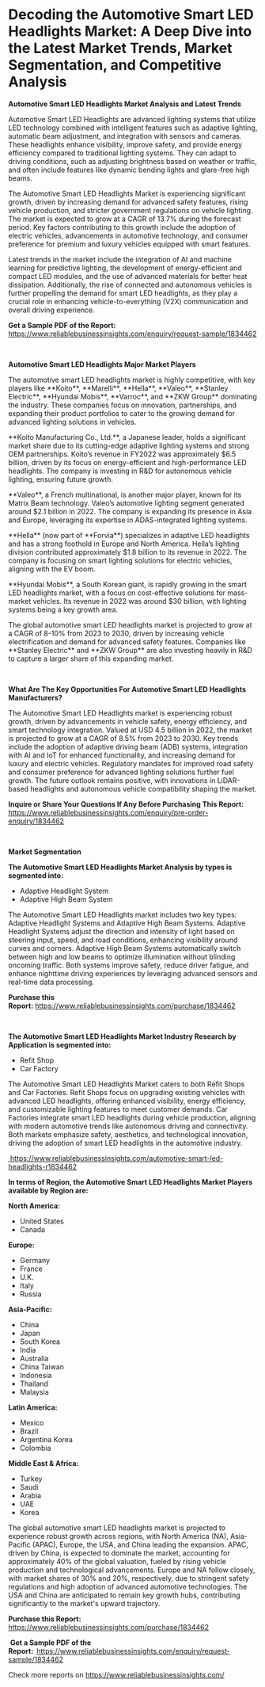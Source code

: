 <p><h1>Decoding the Automotive Smart LED Headlights Market: A Deep Dive into the Latest Market Trends, Market Segmentation, and Competitive Analysis</h1></p><p><strong>Automotive Smart LED Headlights Market Analysis and Latest Trends</strong></p>
<p><p>Automotive Smart LED Headlights are advanced lighting systems that utilize LED technology combined with intelligent features such as adaptive lighting, automatic beam adjustment, and integration with sensors and cameras. These headlights enhance visibility, improve safety, and provide energy efficiency compared to traditional lighting systems. They can adapt to driving conditions, such as adjusting brightness based on weather or traffic, and often include features like dynamic bending lights and glare-free high beams.</p><p>The Automotive Smart LED Headlights Market is experiencing significant growth, driven by increasing demand for advanced safety features, rising vehicle production, and stricter government regulations on vehicle lighting. The market is expected to grow at a CAGR of 13.7% during the forecast period. Key factors contributing to this growth include the adoption of electric vehicles, advancements in automotive technology, and consumer preference for premium and luxury vehicles equipped with smart features.</p><p>Latest trends in the market include the integration of AI and machine learning for predictive lighting, the development of energy-efficient and compact LED modules, and the use of advanced materials for better heat dissipation. Additionally, the rise of connected and autonomous vehicles is further propelling the demand for smart LED headlights, as they play a crucial role in enhancing vehicle-to-everything (V2X) communication and overall driving experience.</p></p>
<p><strong>Get a Sample PDF of the Report:&nbsp;</strong> <a href="https://www.reliablebusinessinsights.com/enquiry/request-sample/1834462?utm_campaign=39&utm_medium=2&utm_source=Github&utm_content=ia&utm_term=24012025&utm_id=automotive-smart-led-headlights">https://www.reliablebusinessinsights.com/enquiry/request-sample/1834462</a></p>
<p>&nbsp;</p>
<p><strong>Automotive Smart LED Headlights Major Market Players</strong></p>
<p><p>The automotive smart LED headlights market is highly competitive, with key players like **Koito**, **Marelli**, **Hella**, **Valeo**, **Stanley Electric**, **Hyundai Mobis**, **Varroc**, and **ZKW Group** dominating the industry. These companies focus on innovation, partnerships, and expanding their product portfolios to cater to the growing demand for advanced lighting solutions in vehicles.</p><p>**Koito Manufacturing Co., Ltd.**, a Japanese leader, holds a significant market share due to its cutting-edge adaptive lighting systems and strong OEM partnerships. Koito’s revenue in FY2022 was approximately $6.5 billion, driven by its focus on energy-efficient and high-performance LED headlights. The company is investing in R&D for autonomous vehicle lighting, ensuring future growth.</p><p>**Valeo**, a French multinational, is another major player, known for its Matrix Beam technology. Valeo’s automotive lighting segment generated around $2.1 billion in 2022. The company is expanding its presence in Asia and Europe, leveraging its expertise in ADAS-integrated lighting systems.</p><p>**Hella** (now part of **Forvia**) specializes in adaptive LED headlights and has a strong foothold in Europe and North America. Hella’s lighting division contributed approximately $1.8 billion to its revenue in 2022. The company is focusing on smart lighting solutions for electric vehicles, aligning with the EV boom.</p><p>**Hyundai Mobis**, a South Korean giant, is rapidly growing in the smart LED headlights market, with a focus on cost-effective solutions for mass-market vehicles. Its revenue in 2022 was around $30 billion, with lighting systems being a key growth area.</p><p>The global automotive smart LED headlights market is projected to grow at a CAGR of 8-10% from 2023 to 2030, driven by increasing vehicle electrification and demand for advanced safety features. Companies like **Stanley Electric** and **ZKW Group** are also investing heavily in R&D to capture a larger share of this expanding market.</p></p>
<p>&nbsp;</p>
<p><strong>What Are The Key Opportunities For Automotive Smart LED Headlights Manufacturers?</strong></p>
<p><p>The Automotive Smart LED Headlights market is experiencing robust growth, driven by advancements in vehicle safety, energy efficiency, and smart technology integration. Valued at USD 4.5 billion in 2022, the market is projected to grow at a CAGR of 8.5% from 2023 to 2030. Key trends include the adoption of adaptive driving beam (ADB) systems, integration with AI and IoT for enhanced functionality, and increasing demand for luxury and electric vehicles. Regulatory mandates for improved road safety and consumer preference for advanced lighting solutions further fuel growth. The future outlook remains positive, with innovations in LiDAR-based headlights and autonomous vehicle compatibility shaping the market.</p></p>
<p><strong>Inquire or Share Your Questions If Any Before Purchasing This Report:</strong> <a href="https://www.reliablebusinessinsights.com/enquiry/pre-order-enquiry/1834462?utm_campaign=39&utm_medium=2&utm_source=Github&utm_content=ia&utm_term=24012025&utm_id=automotive-smart-led-headlights">https://www.reliablebusinessinsights.com/enquiry/pre-order-enquiry/1834462</a></p>
<p>&nbsp;</p>
<p><strong>Market Segmentation</strong></p>
<p><strong>The Automotive Smart LED Headlights Market Analysis by types is segmented into:</strong></p>
<p><ul><li>Adaptive Headlight System</li><li>Adaptive High Beam System</li></ul></p>
<p><p>The Automotive Smart LED Headlights market includes two key types: Adaptive Headlight Systems and Adaptive High Beam Systems. Adaptive Headlight Systems adjust the direction and intensity of light based on steering input, speed, and road conditions, enhancing visibility around curves and corners. Adaptive High Beam Systems automatically switch between high and low beams to optimize illumination without blinding oncoming traffic. Both systems improve safety, reduce driver fatigue, and enhance nighttime driving experiences by leveraging advanced sensors and real-time data processing.</p></p>
<p><strong>Purchase this Report:&nbsp;</strong><a href="https://www.reliablebusinessinsights.com/purchase/1834462?utm_campaign=39&utm_medium=2&utm_source=Github&utm_content=ia&utm_term=24012025&utm_id=automotive-smart-led-headlights">https://www.reliablebusinessinsights.com/purchase/1834462</a></p>
<p>&nbsp;</p>
<p><strong>The Automotive Smart LED Headlights Market Industry Research by Application is segmented into:</strong></p>
<p><ul><li>Refit Shop</li><li>Car Factory</li></ul></p>
<p><p>The Automotive Smart LED Headlights Market caters to both Refit Shops and Car Factories. Refit Shops focus on upgrading existing vehicles with advanced LED headlights, offering enhanced visibility, energy efficiency, and customizable lighting features to meet customer demands. Car Factories integrate smart LED headlights during vehicle production, aligning with modern automotive trends like autonomous driving and connectivity. Both markets emphasize safety, aesthetics, and technological innovation, driving the adoption of smart LED headlights in the automotive industry.</p></p>
<p><a href="https://www.reliablebusinessinsights.com/automotive-smart-led-headlights-r1834462?utm_campaign=39&utm_medium=2&utm_source=Github&utm_content=ia&utm_term=24012025&utm_id=automotive-smart-led-headlights">&nbsp;https://www.reliablebusinessinsights.com/automotive-smart-led-headlights-r1834462</a></p>
<p><strong>In terms of Region, the Automotive Smart LED Headlights Market Players available by Region are:</strong></p>
<p>
    <p> <strong> North America: </strong>
        <ul>
            <li>United States</li>
            <li>Canada</li>
        </ul>
        </p> 
    <p> <strong> Europe: </strong>
        <ul>
            <li>Germany</li>
            <li>France</li>
            <li>U.K.</li>
            <li>Italy</li>
            <li>Russia</li>
        </ul>
        </p> 
    <p> <strong> Asia-Pacific: </strong>
        <ul>
            <li>China</li>
            <li>Japan</li>
            <li>South Korea</li>
            <li>India</li>
            <li>Australia</li>
            <li>China Taiwan</li>
            <li>Indonesia</li>
            <li>Thailand</li>
            <li>Malaysia</li>
        </ul>
        </p> 
    <p> <strong> Latin America: </strong>
        <ul>
            <li>Mexico</li>
            <li>Brazil</li>
            <li>Argentina Korea</li>
            <li>Colombia</li>
        </ul>
        </p> 
    <p> <strong> Middle East & Africa: </strong>
        <ul>
            <li>Turkey</li>
            <li>Saudi</li>
            <li>Arabia</li>
            <li>UAE</li>
            <li>Korea</li>
        </ul>
    </p>
    </p>
<p><p>The global automotive smart LED headlights market is projected to experience robust growth across regions, with North America (NA), Asia-Pacific (APAC), Europe, the USA, and China leading the expansion. APAC, driven by China, is expected to dominate the market, accounting for approximately 40% of the global valuation, fueled by rising vehicle production and technological advancements. Europe and NA follow closely, with market shares of 30% and 20%, respectively, due to stringent safety regulations and high adoption of advanced automotive technologies. The USA and China are anticipated to remain key growth hubs, contributing significantly to the market's upward trajectory.</p></p>
<p><strong>Purchase this Report: </strong><a href="https://www.reliablebusinessinsights.com/purchase/1834462?utm_campaign=39&utm_medium=2&utm_source=Github&utm_content=ia&utm_term=24012025&utm_id=automotive-smart-led-headlights">https://www.reliablebusinessinsights.com/purchase/1834462</a></p>
<p>&nbsp;<strong>Get a Sample PDF of the Report:&nbsp;&nbsp;</strong><a href="https://www.reliablebusinessinsights.com/enquiry/request-sample/1834462?utm_campaign=39&utm_medium=2&utm_source=Github&utm_content=ia&utm_term=24012025&utm_id=automotive-smart-led-headlights">https://www.reliablebusinessinsights.com/enquiry/request-sample/1834462</a></p>
<p><strong></strong></p>
<p>Check more reports on <a href="https://www.reliablebusinessinsights.com/?utm_campaign=39&utm_medium=2&utm_source=Github&utm_content=ia&utm_term=24012025&utm_id=automotive-smart-led-headlights">https://www.reliablebusinessinsights.com/</a></p>